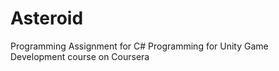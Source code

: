 # Asteroid
 Programming Assignment for C# Programming for Unity Game Development course on Coursera
